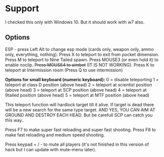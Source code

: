 # Support

I checked this only with Windows 10.
But it should work with w7 also.


## Options

ESP - press Left Alt to change esp mode (cards only, weapon only, ammo only, everything, nothing).
Press X to teleport to exit from pocket dimension.
Press M to teleport to Nine Tailed spawn.
Press MOUSE3 (or even hold it) to enable noclip.
~~Press MOUSE4 to aimbot~~ (IT IS NOT WORKING).
Press K to teleport at Intermission room (Press Q to use intermission)

**Options for small keyboard (numeric keyboard):**
0 = disable teleporting
1 = teleport at class D position (above head)
2 = teleport at scientist position (above head)
3 = teleport at SCP position (above head)
4 = teleport at 9tailed position (above head)
5 = teleport at MTF position (above head)

This teleport function will hardlock target till it alive.
If target is dead there will be a new search for the same type target.
AND YES, YOU CAN AIM AT GROUND AND DESTROY EACH HEAD.
But be carefull SCP can catch you this way..

Press F7 to make super fast reloading and super fast shooting.
Press F8 to make fast reloading and medium speed shooting.

Press keypad + / - to mute all players (it's not finished in this version of hack but I can update with mute-menu later).
